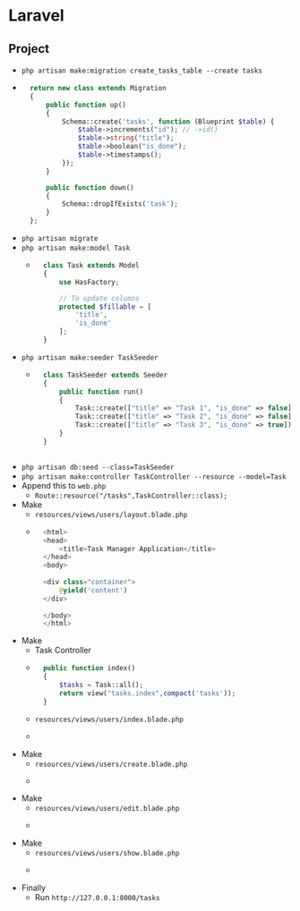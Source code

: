 # Laravel
## Project
- `php artisan make:migration create_tasks_table --create tasks`
- ~~~php
    return new class extends Migration
    {
        public function up()
        {
            Schema::create('tasks', function (Blueprint $table) {
                $table->increments("id"); // ->id()
                $table->string("title");
                $table->boolean("is_done");
                $table->timestamps();
            });
        }

        public function down()
        {
            Schema::dropIfExists('task');
        }
    };
  ~~~
- `php artisan migrate`
- `php artisan make:model Task`
    - ~~~php
        class Task extends Model
        {
            use HasFactory;

            // To update columns
            protected $fillable = [
                'title',
                'is_done'
            ];
        }
      ~~~
- `php artisan make:seeder TaskSeeder`
    - ~~~php
        class TaskSeeder extends Seeder
        {
            public function run()
            {
                Task::create(["title" => "Task 1", "is_done" => false]);
                Task::create(["title" => "Task 2", "is_done" => false]);
                Task::create(["title" => "Task 3", "is_done" => true]);
            }
        }
    ~~~
- `php artisan db:seed --class=TaskSeeder`
- `php artisan make:controller TaskController --resource --model=Task`
- Append this to `web.php`
    - `Route::resource("/tasks",TaskController::class);`
- Make
    - `resources/views/users/layout.blade.php`
    - ~~~php
        <html>
        <head>
            <title>Task Manager Application</title>
        </head>
        <body>
        
        <div class="container">
            @yield('content')
        </div>
        
        </body>
        </html>
      ~~~
- Make
    - Task Controller
    - ~~~php
        public function index()
        {
            $tasks = Task::all();
            return view("tasks.index",compact('tasks'));
        }
      ~~~
    - `resources/views/users/index.blade.php`
    - ~~~php
     
      ~~~
- Make
    - `resources/views/users/create.blade.php`
    - ~~~php
     
      ~~~
- Make
    - `resources/views/users/edit.blade.php`
    - ~~~php
     
      ~~~
- Make
    - `resources/views/users/show.blade.php`
    - ~~~php
     
      ~~~
- Finally
    - Run `http://127.0.0.1:8000/tasks`